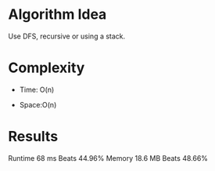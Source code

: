 # Algorithm Idea

Use DFS, recursive or using a stack.

# Complexity

- Time: O(n)

- Space:O(n)

# Results

Runtime
68 ms
Beats
44.96%
Memory
18.6 MB
Beats
48.66%